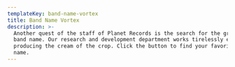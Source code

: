 ```yaml
---
templateKey: band-name-vortex
title: Band Name Vortex
description: >-
  Another quest of the staff of Planet Records is the search for the greatest
  band name. Our research and development department works tirelessly every day
  producing the cream of the crop. Click the button to find your favorite band
  name.
---
```


